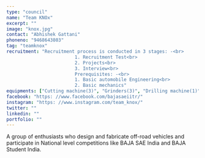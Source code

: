 ```yaml
---
type: "council"
name: "Team KNOx"
excerpt: ""
image: "knox.jpg"
contact: "Abhishek Gattani"
phoneno: "9468643803"
tag: "teamknox"
recruitment: "Recruitment process is conducted in 3 stages: -<br>
                         1. Recruitment Test<br>
                         2. Projects<br>
                         3. Interview<br>
                         Prerequisites: -<br>
                         1. Basic automobile Engineering<br>
                         2. Basic mechanics"
equipments: ["Cutting machine(3)", "Grinders(3)", "Drilling machine(1)", "Complete mechanical toolkit", "Welding machine(1)"]
facebook: "https: //www.facebook.com/bajasaeiitr/"
instagram: "https: //www.instagram.com/team_knox/"
twitter: ""
linkedin: ""
portfolio: ""
---
```


A group of enthusiasts who design and fabricate off-road vehicles and participate in National level competitions like BAJA SAE India and BAJA Student India.